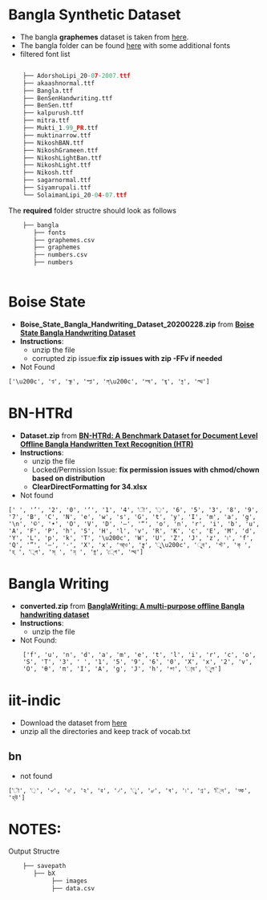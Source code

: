 # Bangla Synthetic Dataset
* The bangla **graphemes** dataset is taken from [here](https://www.kaggle.com/pestipeti/bengali-quick-eda/#data). 
* The bangla folder can be found [here](https://www.kaggle.com/nazmuddhohaansary/recognizer-source) with some additional fonts
* filtered font list 

```python

    ├── AdorshoLipi_20-07-2007.ttf
    ├── akaashnormal.ttf
    ├── Bangla.ttf
    ├── BenSenHandwriting.ttf
    ├── BenSen.ttf
    ├── kalpurush.ttf
    ├── mitra.ttf
    ├── Mukti_1.99_PR.ttf
    ├── muktinarrow.ttf
    ├── NikoshBAN.ttf
    ├── NikoshGrameen.ttf
    ├── NikoshLightBan.ttf
    ├── NikoshLight.ttf
    ├── Nikosh.ttf
    ├── sagarnormal.ttf
    ├── Siyamrupali.ttf
    └── SolaimanLipi_20-04-07.ttf

```



The  **required** folder structre should look as follows
    
```python
    ├── bangla
       ├── fonts
       ├── graphemes.csv
       ├── graphemes
       ├── numbers.csv
       ├── numbers
       
```


# Boise State
* **Boise_State_Bangla_Handwriting_Dataset_20200228.zip**  from  [**Boise State Bangla Handwriting Dataset**](https://scholarworks.boisestate.edu/saipl/1/)
* **Instructions**: 
    * unzip the file
    * corrupted zip issue:**fix zip issues with zip -FFv if needed**
* Not Found

```
['\u200c', 'প্ব', 'ক্ষ্ন', 'স্প্ল', 'ল্\u200c', 'ম্ষ', 'ছ্ব', 'ষ্ন', 'ল্থ']

```

# BN-HTRd
* **Dataset.zip**  from  [**BN-HTRd: A Benchmark Dataset for Document Level Offline Bangla Handwritten Text Recognition (HTR)**](https://data.mendeley.com/datasets/743k6dm543/1)
* **Instructions**: 
    * unzip the file
    * Locked/Permission Issue: **fix permission issues with chmod/chown based on distribution**
    * **ClearDirectFormatting for 34.xlsx**
* Not found

```
[' ', '’', '2', '0', '‘', '1', '4', 'ৗ', '়', '6', '5', '3', '8', '9', '7', 'B', 'C', 'N', 'e', 'w', 's', 'G', 't', 'y', 'I', 'm', 'a', 'g', '\n', '©', '•', 'O', 'V', 'D', '—', '“', 'o', 'n', 'r', 'i', 'b', 'u', 'A', 'F', 'P', 'h', 'S', 'H', 'l', 'v', 'R', 'K', 'c', 'E', 'M', 'd', 'Y', 'L', 'p', 'k', 'T', '\u200c', 'W', 'U', 'Z', 'J', 'z', '৷', 'f', 'Q', '”', '–', '·', 'X', 'x', 'আ্ও', 'ক্ন্ব', 'ু্\u200c', 'ু্ব', 'শ্ট', 'ক্ ', 'হ্ ', '়্গ', 'স্ ', 'ন্ ', 'জ্ন', 'ে্গ', 'ল্থ']
```

# Bangla Writing
* **converted.zip** from  [**BanglaWriting: A multi-purpose offline Bangla handwriting dataset**](https://data.mendeley.com/datasets/r43wkvdk4w/1)
* **Instructions**: 
    * unzip the file
* Not Found:

```
    ['f', 'u', 'n', 'd', 'a', 'm', 'e', 't', 'l', 'i', 'r', 'c', 'o', 
    'S', 'T', '3', ' ', '1', '5', '9', '6', '0', 'X', 'x', '2', 'v', 
    'O', 'θ', 'π', 'I', 'A', 'g', 'J', 'h', 'গ্ণ', 'া্ব', 'ূ্ল']
```

# iit-indic
* Download the dataset from [here](http://cvit.iiit.ac.in/research/projects/cvit-projects/iiit-indic-hw-words)
* unzip all the directories and keep track of vocab.txt

## **bn**
* not found

```
['ৗ', '়', '৵', '৹', 'ঽ', 'ৱ', '৴', 'ৄ', '৶', 'ৰ', '৷', 'ণ্ন', 'ি্ন', 'ত্ক', 'হ্উ']
```

# **NOTES**:
Output Structre

```python
    ├── savepath
       ├── bX
            ├── images
            ├── data.csv

```    


